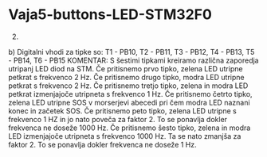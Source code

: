 # Vaja5-buttons-LED-STM32F0
2.
b) Digitalni vhodi za tipke so: T1 - PB10, T2 - PB11, T3 - PB12, T4 - PB13, T5 - PB14, T6 - PB15
KOMENTAR: 
S šestimi tipkami kreiramo različna zaporedja utripanj LED diod na STM. 
Če pritisnemo prvo tipko, zelena LED utripne petkrat s frekvenco 2 Hz.
Če pritisnemo drugo tipko, modra LED utripne petkrat s frekvenco 2 Hz.
Če pritisnemo tretjo tipko, zelena in modra LED petkrat izmenjajoče utripneta s frekvenco 1 Hz.
Če pritisnemo četrto tipko, zelena LED utripne SOS v morserjevi abecedi pri čem modra LED naznani konec in začetek SOS.
Če pritisnemo peto tipko, zelena LED utripne s frekvenco 1 HZ in jo nato poveča za faktor 2. To se ponavlja dokler frekvenca ne doseže 1000 Hz.
Če pritisnemo šesto tipko, zelena in modra LED izmenjajoče utripneta s frekvenco 1000 Hz. Ta se nato zmanjša za faktor 2. To se ponavlja dokler frekvenca ne doseže 1 Hz.
